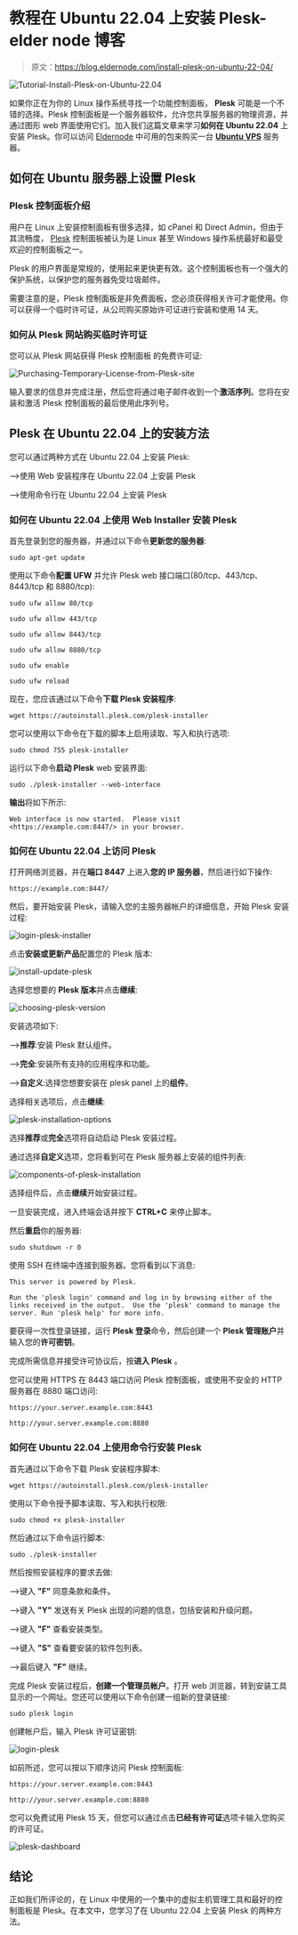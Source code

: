 # 教程在 Ubuntu 22.04 上安装 Plesk-elder node 博客

> 原文：<https://blog.eldernode.com/install-plesk-on-ubuntu-22-04/>

![Tutorial-Install-Plesk-on-Ubuntu-22.04](img/9fd6ebe6b4a564b8b1b183b11e46b7fa.png)

如果你正在为你的 Linux 操作系统寻找一个功能控制面板， **Plesk** 可能是一个不错的选择。Plesk 控制面板是一个服务器软件，允许您共享服务器的物理资源，并通过图形 web 界面使用它们。加入我们这篇文章来学习**如何在 Ubuntu 22.04** 上安装 Plesk。你可以访问 [Eldernode](https://eldernode.com/) 中可用的包来购买一台 **[Ubuntu VPS](https://eldernode.com/ubuntu-vps/)** 服务器。

## **如何在 Ubuntu 服务器上设置 Plesk**

### **Plesk 控制面板介绍**

用户在 Linux 上安装控制面板有很多选择，如 cPanel 和 Direct Admin，但由于其流畅度， [Plesk](https://blog.eldernode.com/tag/plesk/) 控制面板被认为是 Linux 甚至 Windows 操作系统最好和最受欢迎的控制面板之一。

Plesk 的用户界面是常规的，使用起来更快更有效。这个控制面板也有一个强大的保护系统，以保护您的服务器免受垃圾邮件。

需要注意的是，Plesk 控制面板是非免费面板，您必须获得相关许可才能使用。你可以获得一个临时许可证，从公司购买原始许可证进行安装和使用 14 天。

### **如何从 Plesk 网站**购买临时许可证

您可以从 Plesk 网站获得 Plesk 控制面板 的免费许可证:

![Purchasing-Temporary-License-from-Plesk-site](img/c6d3300fc27ac63419bfe88005c4c5b3.png)

输入要求的信息并完成注册，然后您将通过电子邮件收到一个**激活序列**。您将在安装和激活 Plesk 控制面板的最后使用此序列号。

## **Plesk 在 Ubuntu 22.04 上的安装方法**

您可以通过两种方式在 Ubuntu 22.04 上安装 Plesk:

–>使用 Web 安装程序在 Ubuntu 22.04 上安装 Plesk

–>使用命令行在 Ubuntu 22.04 上安装 Plesk

### **如何在 Ubuntu 22.04 上使用 Web Installer 安装 Plesk**

首先登录到您的服务器，并通过以下命令**更新您的服务器**:

```
sudo apt-get update
```

使用以下命令**配置 UFW** 并允许 Plesk web 接口端口(80/tcp、443/tcp、8443/tcp 和 8880/tcp):

```
sudo ufw allow 80/tcp 
```

```
sudo ufw allow 443/tcp 
```

```
sudo ufw allow 8443/tcp 
```

```
sudo ufw allow 8880/tcp 
```

```
sudo ufw enable 
```

```
sudo ufw reload
```

现在，您应该通过以下命令**下载 Plesk 安装程序**:

```
wget https://autoinstall.plesk.com/plesk-installer
```

您可以使用以下命令在下载的脚本上启用读取、写入和执行选项:

```
sudo chmod 755 plesk-installer
```

运行以下命令**启动 Plesk** web 安装界面:

```
sudo ./plesk-installer --web-interface
```

**输出**将如下所示:

```
Web interface is now started.  Please visit <https://example.com:8447/> in your browser.
```

### **如何在 Ubuntu 22.04 上访问 Plesk**

打开网络浏览器，并在**端口 8447** 上进入**您的 IP 服务器**，然后进行如下操作:

```
https://example.com:8447/
```

然后，要开始安装 Plesk，请输入您的主服务器帐户的详细信息，开始 Plesk 安装过程:

![login-plesk-installer](img/9ce33c58107c56cedbe3fee5ce82f261.png)

点击**安装或更新产品**配置您的 Plesk 版本:

![install-update-plesk](img/a1c12f1e066c2cf719fbaf6c81bdadd4.png)

选择您想要的 **Plesk 版本**并点击**继续**:

![choosing-plesk-version](img/d124e6f8af43570595ad733ba3f1a606.png)

安装选项如下:

–>**推荐**:安装 Plesk 默认组件。

–>**完全**:安装所有支持的应用程序和功能。

–>**自定义**:选择您想要安装在 plesk panel 上的**组件**。

选择相关选项后，点击**继续**:

![plesk-installation-options](img/077814cfa5235e1abaefe65850edb8cf.png)

选择**推荐**或**完全**选项将自动启动 Plesk 安装过程。

通过选择**自定义**选项，您将看到可在 Plesk 服务器上安装的组件列表:

![components-of-plesk-installation](img/f6cebf517a205c6907ae425970206dc6.png)

选择组件后，点击**继续**开始安装过程。

一旦安装完成，进入终端会话并按下 **CTRL+C** 来停止脚本。

然后**重启**你的服务器:

```
sudo shutdown -r 0
```

使用 SSH 在终端中连接到服务器。您将看到以下消息:

```
This server is powered by Plesk.
```

```
Run the 'plesk login' command and log in by browsing either of the links received in the output.  Use the 'plesk' command to manage the server. Run 'plesk help' for more info.
```

要获得一次性登录链接，运行 **Plesk 登录**命令，然后创建一个 **Plesk 管理账户**并输入您的**许可密钥**。

完成所需信息并接受许可协议后，按**进入 Plesk** 。

您可以使用 HTTPS 在 8443 端口访问 Plesk 控制面板，或使用不安全的 HTTP 服务器在 8880 端口访问:

```
https://your.server.example.com:8443 
```

```
http://your.server.example.com:8880
```

### **如何在 Ubuntu 22.04 上使用命令行安装 Plesk**

首先通过以下命令下载 Plesk 安装程序脚本:

```
wget https://autoinstall.plesk.com/plesk-installer
```

使用以下命令授予脚本读取、写入和执行权限:

```
sudo chmod +x plesk-installer
```

然后通过以下命令运行脚本:

```
sudo ./plesk-installer
```

然后按照安装程序的要求去做:

–>键入 **"F"** 同意条款和条件。

–>键入 **"Y"** 发送有关 Plesk 出现的问题的信息，包括安装和升级问题。

–>键入 **"F"** 查看安装类型。

–>键入 **"S"** 查看要安装的软件包列表。

–>最后键入 **"F"** 继续。

完成 Plesk 安装过程后，**创建一个管理员帐户**。打开 web 浏览器，转到安装工具显示的一个网址。您还可以使用以下命令创建一组新的登录链接:

```
sudo plesk login
```

创建帐户后，输入 Plesk 许可证密钥:

![login-plesk ](img/17d6ee15ecdf94fe23b17cf27eebef48.png)

如前所述，您可以按以下顺序访问 Plesk 控制面板:

```
https://your.server.example.com:8443 
```

```
http://your.server.example.com:8880
```

您可以免费试用 Plesk 15 天，但您可以通过点击**已经有许可证**选项卡输入您购买的许可证。

![plesk-dashboard](img/64367565c37583a02ae32005c4c57e7f.png)

## 结论

正如我们所评论的，在 Linux 中使用的一个集中的虚拟主机管理工具和最好的控制面板是 Plesk。在本文中，您学习了在 Ubuntu 22.04 上安装 Plesk 的两种方法。